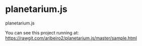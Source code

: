 planetarium.js
==============

planetarium.js

You can see this project running at:
https://rawgit.com/aribeiro2/planetarium.js/master/sample.html
